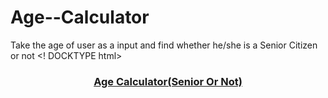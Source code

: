 # Age--Calculator
Take the age of user as a input and find whether he/she is a Senior Citizen or not
<! DOCKTYPE html>
<html>
    <head>
        <title>
            Age Calculator
        </title>
    </head>
    <body>
        <center>
            <h3>
                <u>Age Calculator(Senior Or Not)</u>
            </h3>
        </center>
        <script>
            var Age;
            Age = prompt("Enter Your Age");
            if(Age>=60)
            {
                document.write("Your age is "+Age+" And you are a Senior Citizen");
            }
            else
            {
                document.write("Your age is "+Age+" And You are not a Senior Citizen");
            }
        </script>
    </body>
</html>
